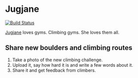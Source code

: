 Jugjane
=======
[![Build Status](https://travis-ci.org/RadoBuransky/jugjane.png?branch=master)](https://travis-ci.org/RadoBuransky/jugjane)

[Jugjane](http://jugjane.com/) loves gyms. Climbing gyms. She loves them all.

Share new boulders and climbing routes
--------------------------------------

1. Take a photo of the new climbing challenge.
2. Upload it, say how hard it is and write a few words about it.
3. Share it and get feedback from climbers.
